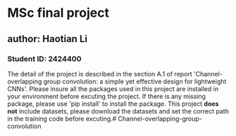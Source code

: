 # MSc final project
## author: Haotian Li
### Student ID: 2424400
The detail of the project is described in the section A.1 of report 'Channel-overlapping group convolution: a simple yet effective design for lightweight CNNs'.
Please insure all the packages used in this project are installed in your environment before excuting the project. If there is any missing package, please use 'pip install' to install the package.
This project **does not** include datasets, please download the datasets and set the correct path 
in the training code before excuting.# Channel-overlapping-group-convolution
